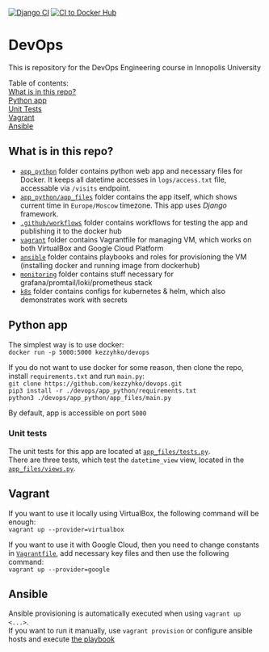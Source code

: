 [![Django CI](https://github.com/kezzyhko/devops/actions/workflows/django.yml/badge.svg)](https://github.com/kezzyhko/devops/actions/workflows/django.yml)
[![CI to Docker Hub](https://github.com/kezzyhko/devops/actions/workflows/dockerhub.yml/badge.svg)](https://github.com/kezzyhko/devops/actions/workflows/dockerhub.yml)


# DevOps

This is repository for the DevOps Engineering course in Innopolis University

Table of contents:  
[What is in this repo?](#what-is-in-this-repo)  
[Python app](#python-app)  
[Unit Tests](#unit-tests)  
[Vagrant](#vagrant)  
[Ansible](#ansible)  



## What is in this repo?

* [`app_python`](app_python) folder contains python web app and necessary files for Docker. It keeps all datetime accesses in `logs/access.txt` file, accessable via `/visits` endpoint. 
* [`app_python/app_files`](app_python/app_files) folder contains the app itself, which shows current time in `Europe/Moscow` timezone. This app uses *Django* framework.  
* [`.github/workflows`](.github/workflows) folder contains workflows for testing the app and publishing it to the docker hub  
* [`vagrant`](vagrant) folder contains Vagrantfile for managing VM, which works on both VirtualBox and Google Cloud Platform  
* [`ansible`](ansible) folder contains playbooks and roles for provisioning the VM (installing docker and running image from dockerhub)  
* [`monitoring`](monitoring) folder contains stuff necessary for grafana/promtail/loki/prometheus stack  
* [`k8s`](k8s) folder contains configs for kubernetes & helm, which also demonstrates work with secrets



## Python app

The simplest way is to use docker:  
`docker run -p 5000:5000 kezzyhko/devops`

If you do not want to use docker for some reason, then clone the repo, install `requirements.txt` and run `main.py`:  
`git clone https://github.com/kezzyhko/devops.git`  
`pip3 install -r ./devops/app_python/requirements.txt`  
`python3 ./devops/app_python/app_files/main.py`  

By default, app is accessible on port `5000`



### Unit tests

The unit tests for this app are located at [`app_files/tests.py`](app_files/tests.py).  
There are three tests, which test the `datetime_view` view, located in the [`app_files/views.py`](app_files/views.py).



## Vagrant

If you want to use it locally using VirtualBox, the following command will be enough:  
`vagrant up --provider=virtualbox`  

If you want to use it with Google Cloud, then you need to change constants in [`Vagrantfile`](vagrant/Vagrantfile), add necessary key files and then use the following command:  
`vagrant up --provider=google`  



## Ansible

Ansible provisioning is automatically executed when using `vagrant up <...>`.  
If you want to run it manually, use `vagrant provision` or configure ansible hosts and execute [the playbook](ansible/playbook.yml)
